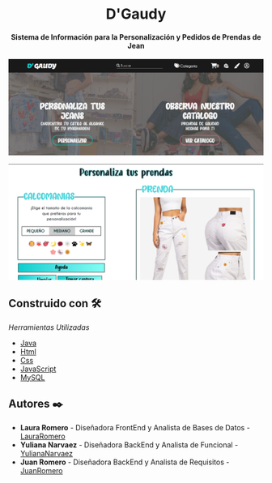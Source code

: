 <h1 align="center"> D'Gaudy </h1>
<h4 align="center">Sistema de Información para la Personalización y Pedidos de Prendas de Jean </h4>

<p align="center"><img src="web/IMAGES/Principal.png"/></p> 
<p align="center"><img src="web/IMAGES/Personalizar.png"/></p> 


## Construido con 🛠️

_Herramientas Utilizadas_

* [Java](https://www.oracle.com/co/java/)
* [Html](https://developer.mozilla.org/es/docs/Web/HTML)
* [Css](https://developer.mozilla.org/es/docs/Web/CSS)
* [JavaScript](https://developer.mozilla.org/es/docs/Web/JavaScript)
* [MySQL](https://www.mysql.com/)



## Autores ✒️

* **Laura Romero** - Diseñadora FrontEnd y Analista de Bases de Datos - [LauraRomero](https://github.com/LauraRomero2704)
* **Yuliana Narvaez** - Diseñadora BackEnd y Analista de Funcional - [YulianaNarvaez](https://github.com/yuliana97)
* **Juan Romero** - Diseñadora BackEnd y Analista de Requisitos - [JuanRomero](https://github.com/JuanRomero08)
